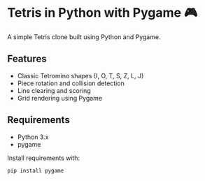 # Tetris in Python with Pygame 🎮

A simple Tetris clone built using Python and Pygame.

## Features
- Classic Tetromino shapes (I, O, T, S, Z, L, J)
- Piece rotation and collision detection
- Line clearing and scoring
- Grid rendering using Pygame

## Requirements
- Python 3.x
- pygame

Install requirements with:
```bash
pip install pygame
